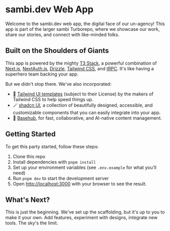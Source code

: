 # sambi.dev Web App

Welcome to the sambi.dev web app, the digital face of our un-agency! This app is part of the larger sambi Turborepo, where we showcase our work, share our stories, and connect with like-minded folks.

## Built on the Shoulders of Giants

This app is powered by the mighty [T3 Stack](https://create.t3.gg/), a powerful combination of [Next.js](https://nextjs.org), [NextAuth.js](https://next-auth.js.org), [Drizzle](https://orm.drizzle.team), [Tailwind CSS](https://tailwindcss.com), and [tRPC](https://trpc.io). It's like having a superhero team backing your app.

But we didn't stop there. We've also incorporated:

- 🎨 [Tailwind UI templates](https://tailwindui.com/) (subject to their License) by the makers of Tailwind CSS to help speed things up.
- 🪄 [shadcn UI](https://ui.shadcn.com/), a collection of beautifully designed, accessible, and customizable components that you can easily integrate into your app.
- 🚀 [Basehub](https://basehub.com/home), for fast, collaborative, and AI-native content management.

## Getting Started

To get this party started, follow these steps:

1. Clone this repo
2. Install dependencies with `pnpm install`
3. Set up your environment variables (see `.env.example` for what you'll need)
4. Run `pnpm dev` to start the development server
5. Open [http://localhost:3000](http://localhost:3000) with your browser to see the result.

## What's Next?

This is just the beginning. We've set up the scaffolding, but it's up to you to make it your own. Add features, experiment with designs, integrate new tools. The sky's the limit.
